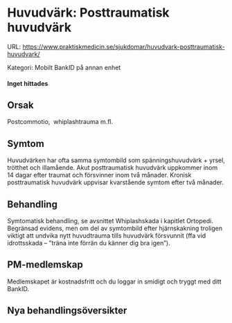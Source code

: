 # Huvudvärk: Posttraumatisk huvudvärk

URL: https://www.praktiskmedicin.se/sjukdomar/huvudvark-posttraumatisk-huvudvark/



Kategori: Mobilt BankID på annan enhet

#### Inget hittades

## Orsak

Postcommotio,  whiplashtrauma m.fl.

## Symtom

Huvudvärken har ofta samma symtombild som spänningshuvudvärk + yrsel, trötthet och illamående. Akut posttraumatisk huvudvärk uppkommer inom 14 dagar efter traumat och försvinner inom två månader. Kronisk posttraumatisk huvudvärk uppvisar kvarstående symtom efter två månader.

## Behandling

Symtomatisk behandling, se avsnittet Whiplashskada i kapitlet Ortopedi. Begränsad evidens, men om del av symtombild efter hjärnskakning troligen viktigt att undvika nytt huvudtrauma tills huvudvärk försvunnit (ffa vid idrottsskada – ”träna inte förrän du känner dig bra igen”).

## PM-medlemskap

Medlemskapet är kostnadsfritt och du loggar in smidigt och tryggt med ditt BankID.

## Nya behandlingsöversikter

